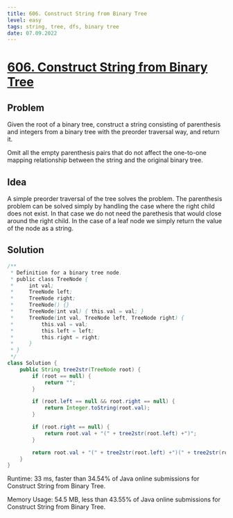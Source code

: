 ```yaml
---
title: 606. Construct String from Binary Tree
level: easy
tags: string, tree, dfs, binary tree
date: 07.09.2022
---
```


# [606. Construct String from Binary Tree](https://leetcode.com/problems/construct-string-from-binary-tree/)

## Problem

Given the root of a binary tree, construct a string consisting of parenthesis and integers from a binary tree with the preorder traversal way, and return it.

Omit all the empty parenthesis pairs that do not affect the one-to-one mapping relationship between the string and the original binary tree.

## Idea

A simple preorder traversal of the tree solves the problem. The parenthesis problem can be solved simply by handling the case where the right child does not exist. In that case we do not need the parethesis that would close around the right child. In the case of a leaf node we simply return the value of the node as a string.

## Solution

```java
/**
 * Definition for a binary tree node.
 * public class TreeNode {
 *     int val;
 *     TreeNode left;
 *     TreeNode right;
 *     TreeNode() {}
 *     TreeNode(int val) { this.val = val; }
 *     TreeNode(int val, TreeNode left, TreeNode right) {
 *         this.val = val;
 *         this.left = left;
 *         this.right = right;
 *     }
 * }
 */
class Solution {
    public String tree2str(TreeNode root) {
        if (root == null) {
            return "";
        }

        if (root.left == null && root.right == null) {
            return Integer.toString(root.val);
        }

        if (root.right == null) {
            return root.val + "(" + tree2str(root.left) +")";
        }

        return root.val + "(" + tree2str(root.left) +")(" + tree2str(root.right) + ")";
    }
}
```

Runtime: 33 ms, faster than 34.54% of Java online submissions for Construct String from Binary Tree.

Memory Usage: 54.5 MB, less than 43.55% of Java online submissions for Construct String from Binary Tree.
